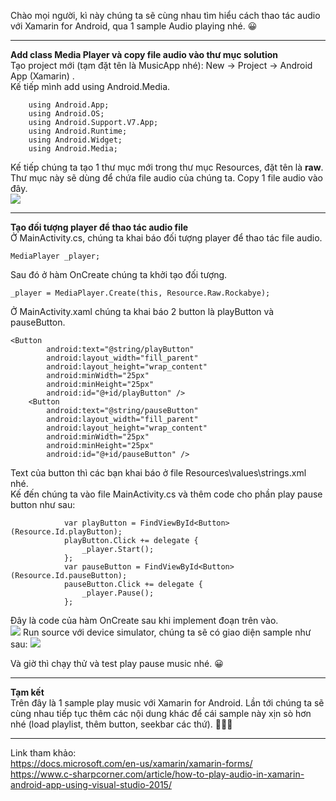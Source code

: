 Chào mọi người, kì này chúng ta sẽ cùng nhau tìm hiểu cách thao tác audio với Xamarin for Android, qua 1 sample Audio playing nhé. :grinning: 
***
 **Add class Media Player và copy file audio vào thư mục solution**  
Tạo project mới (tạm đặt tên là MusicApp nhé): New -> Project -> Android App (Xamarin) .  
Kế tiếp mình add using Android.Media.  
```
    using Android.App;
    using Android.OS;
    using Android.Support.V7.App;
    using Android.Runtime;
    using Android.Widget;
    using Android.Media;
```
Kế tiếp chúng ta tạo 1 thư mục mới trong thư mục Resources, đặt tên là **raw**. Thư mục này sẽ dùng để chứa file audio của chúng ta. Copy 1 file audio vào đây.   
![](https://images.viblo.asia/283321e0-9e63-4afe-8162-f179e5d4629e.png)
***
**Tạo đối tượng player để thao tác audio file**  
Ở MainActivity.cs, chúng ta khai báo đối tượng player để thao tác file audio.  
```
MediaPlayer _player;
```
Sau đó ở hàm OnCreate chúng ta khởi tạo đối tượng.  
```
_player = MediaPlayer.Create(this, Resource.Raw.Rockabye); 
```  
Ở MainActivity.xaml chúng ta khai báo 2 button là playButton và pauseButton.  
```
<Button
        android:text="@string/playButton"
        android:layout_width="fill_parent"
        android:layout_height="wrap_content"
        android:minWidth="25px"
        android:minHeight="25px"
        android:id="@+id/playButton" />
    <Button
        android:text="@string/pauseButton"
        android:layout_width="fill_parent"
        android:layout_height="wrap_content"
        android:minWidth="25px"
        android:minHeight="25px"
        android:id="@+id/pauseButton" />
```
Text của button thì các bạn khai báo ở file Resources\values\strings.xml nhé.  
Kế đến chúng ta vào file MainActivity.cs và thêm code cho phần play pause button như sau:  
```
            var playButton = FindViewById<Button>(Resource.Id.playButton);
            playButton.Click += delegate {
                _player.Start();
            };
            var pauseButton = FindViewById<Button>(Resource.Id.pauseButton);
            pauseButton.Click += delegate {
                _player.Pause();
            };
```
Đây là code của hàm OnCreate sau khi implement đoạn trên vào.  
![](https://images.viblo.asia/f54ba95f-102e-4a41-8199-ebf053b34818.png)
Run source với device simulator, chúng ta sẽ có giao diện sample như sau: 
![](https://images.viblo.asia/40e6aa42-8e1a-4b41-8613-0baf288432d1.png)

Và giờ thì chạy thử và test play pause music nhé. :grinning:  
***
**Tạm kết**  
 Trên đây là 1 sample play music với Xamarin for Android. Lần tới chúng ta sẽ cùng nhau tiếp tục thêm các nội dung khác để cái sample này xịn sò hơn nhé (load playlist, thêm button, seekbar các thứ). :roller_coaster::roller_coaster::roller_coaster:
***
Link tham khảo:  
https://docs.microsoft.com/en-us/xamarin/xamarin-forms/  
https://www.c-sharpcorner.com/article/how-to-play-audio-in-xamarin-android-app-using-visual-studio-2015/